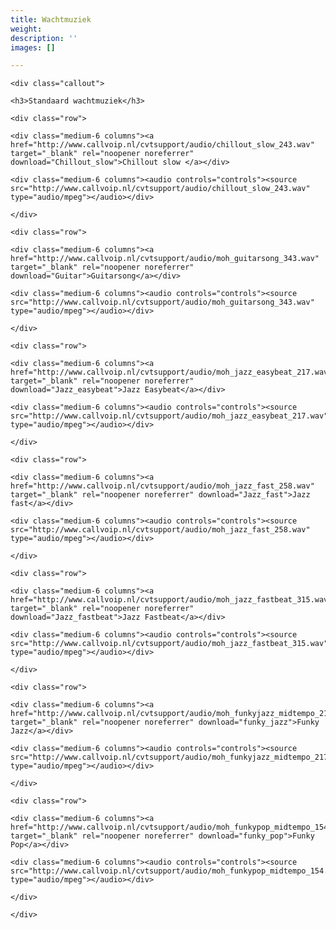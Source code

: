 ```yaml
---
title: Wachtmuziek
weight: 
description: ''
images: []

---
```

    <div class="callout">
    
    <h3>Standaard wachtmuziek</h3>
    
    <div class="row">
    
    <div class="medium-6 columns"><a href="http://www.callvoip.nl/cvtsupport/audio/chillout_slow_243.wav" target="_blank" rel="noopener noreferrer" download="Chillout_slow">Chillout slow </a></div>
    
    <div class="medium-6 columns"><audio controls="controls"><source src="http://www.callvoip.nl/cvtsupport/audio/chillout_slow_243.wav" type="audio/mpeg"></audio></div>
    
    </div>
    
    <div class="row">
    
    <div class="medium-6 columns"><a href="http://www.callvoip.nl/cvtsupport/audio/moh_guitarsong_343.wav" target="_blank" rel="noopener noreferrer" download="Guitar">Guitarsong</a></div>
    
    <div class="medium-6 columns"><audio controls="controls"><source src="http://www.callvoip.nl/cvtsupport/audio/moh_guitarsong_343.wav" type="audio/mpeg"></audio></div>
    
    </div>
    
    <div class="row">
    
    <div class="medium-6 columns"><a href="http://www.callvoip.nl/cvtsupport/audio/moh_jazz_easybeat_217.wav" target="_blank" rel="noopener noreferrer" download="Jazz_easybeat">Jazz Easybeat</a></div>
    
    <div class="medium-6 columns"><audio controls="controls"><source src="http://www.callvoip.nl/cvtsupport/audio/moh_jazz_easybeat_217.wav" type="audio/mpeg"></audio></div>
    
    </div>
    
    <div class="row">
    
    <div class="medium-6 columns"><a href="http://www.callvoip.nl/cvtsupport/audio/moh_jazz_fast_258.wav" target="_blank" rel="noopener noreferrer" download="Jazz_fast">Jazz fast</a></div>
    
    <div class="medium-6 columns"><audio controls="controls"><source src="http://www.callvoip.nl/cvtsupport/audio/moh_jazz_fast_258.wav" type="audio/mpeg"></audio></div>
    
    </div>
    
    <div class="row">
    
    <div class="medium-6 columns"><a href="http://www.callvoip.nl/cvtsupport/audio/moh_jazz_fastbeat_315.wav" target="_blank" rel="noopener noreferrer" download="Jazz_fastbeat">Jazz Fastbeat</a></div>
    
    <div class="medium-6 columns"><audio controls="controls"><source src="http://www.callvoip.nl/cvtsupport/audio/moh_jazz_fastbeat_315.wav" type="audio/mpeg"></audio></div>
    
    </div>
    
    <div class="row">
    
    <div class="medium-6 columns"><a href="http://www.callvoip.nl/cvtsupport/audio/moh_funkyjazz_midtempo_217.wav" target="_blank" rel="noopener noreferrer" download="funky_jazz">Funky Jazz</a></div>
    
    <div class="medium-6 columns"><audio controls="controls"><source src="http://www.callvoip.nl/cvtsupport/audio/moh_funkyjazz_midtempo_217.wav" type="audio/mpeg"></audio></div>
    
    </div>
    
    <div class="row">
    
    <div class="medium-6 columns"><a href="http://www.callvoip.nl/cvtsupport/audio/moh_funkypop_midtempo_154.wav" target="_blank" rel="noopener noreferrer" download="funky_pop">Funky Pop</a></div>
    
    <div class="medium-6 columns"><audio controls="controls"><source src="http://www.callvoip.nl/cvtsupport/audio/moh_funkypop_midtempo_154.wav" type="audio/mpeg"></audio></div>
    
    </div>
    
    </div>